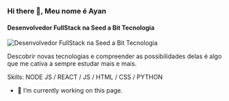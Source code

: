 ### Hi there 👋, Meu nome é Ayan
#### Desenvolvedor FullStack na Seed a Bit Tecnologia
![Desenvolvedor FullStack na Seed a Bit Tecnologia](https://arturssmirnovs.github.io/github-profile-readme-generator/images/banner.png)

Descobrir novas tecnologias e compreender as possibilidades delas é algo que me cativa a sempre estudar mais e mais.

Skills: NODE JS / REACT / JS / HTML / CSS / PYTHON

- 🔭 I’m currently working on this page. 






<!--
**ayanfaustt/ayanfaustt** is a ✨ _special_ ✨ repository because its `README.md` (this file) appears on your GitHub profile.

Here are some ideas to get you started:

- 🔭 I’m currently working on ...
- 🌱 I’m currently learning ...
- 👯 I’m looking to collaborate on ...
- 🤔 I’m looking for help with ...
- 💬 Ask me about ...
- 📫 How to reach me: ...
- 😄 Pronouns: ...
- ⚡ Fun fact: ...
-->
